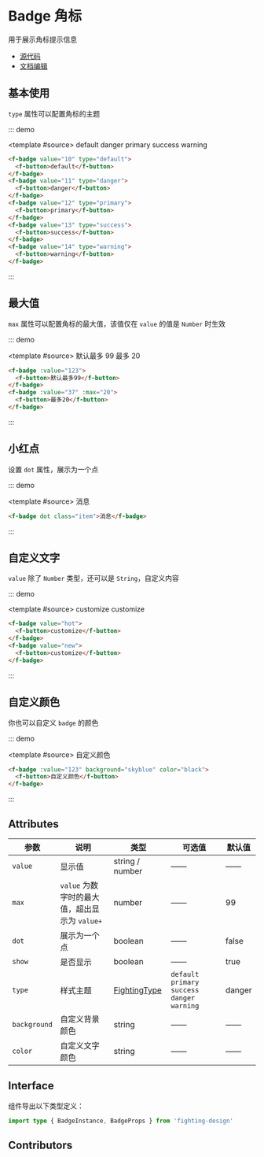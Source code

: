 # Badge 角标

用于展示角标提示信息

- [源代码](https://github.com/FightingDesign/fighting-design/tree/master/packages/fighting-design/badge)
- [文档编辑](https://github.com/FightingDesign/fighting-design/blob/master/docs/docs/components/badge.md)

## 基本使用

`type` 属性可以配置角标的主题

::: demo

<template #source>
<f-badge value="10" type="default">
<f-button>default</f-button>
</f-badge>
<f-badge value="11" type="danger">
<f-button>danger</f-button>
</f-badge>
<f-badge value="12" type="primary">
<f-button>primary</f-button>
</f-badge>
<f-badge value="13" type="success">
<f-button>success</f-button>
</f-badge>
<f-badge value="14" type="warning">
<f-button>warning</f-button>
</f-badge>
</template>

```html
<f-badge value="10" type="default">
  <f-button>default</f-button>
</f-badge>
<f-badge value="11" type="danger">
  <f-button>danger</f-button>
</f-badge>
<f-badge value="12" type="primary">
  <f-button>primary</f-button>
</f-badge>
<f-badge value="13" type="success">
  <f-button>success</f-button>
</f-badge>
<f-badge value="14" type="warning">
  <f-button>warning</f-button>
</f-badge>
```

:::

## 最大值

`max` 属性可以配置角标的最大值，该值仅在 `value` 的值是 `Number` 时生效

::: demo

<template #source>
<f-badge :value="123">
<f-button>默认最多 99</f-button>
</f-badge>
<f-badge :value="37" :max="20">
<f-button>最多 20</f-button>
</f-badge>
</template>

```html
<f-badge :value="123">
  <f-button>默认最多99</f-button>
</f-badge>
<f-badge :value="37" :max="20">
  <f-button>最多20</f-button>
</f-badge>
```

:::

## 小红点

设置 `dot` 属性，展示为一个点

::: demo

<template #source>
<f-badge dot class="item">消息</f-badge>
</template>

```html
<f-badge dot class="item">消息</f-badge>
```

:::

## 自定义文字

`value` 除了 `Number` 类型，还可以是 `String`，自定义内容

::: demo

<template #source>
<f-badge value="hot">
<f-button>customize</f-button>
</f-badge>
<f-badge value="new">
<f-button>customize</f-button>
</f-badge>
</template>

```html
<f-badge value="hot">
  <f-button>customize</f-button>
</f-badge>
<f-badge value="new">
  <f-button>customize</f-button>
</f-badge>
```

:::

## 自定义颜色

你也可以自定义 `badge` 的颜色

::: demo

<template #source>
<f-badge :value="123" background="skyblue" color="black">
<f-button>自定义颜色</f-button>
</f-badge>
</template>

```html
<f-badge :value="123" background="skyblue" color="black">
  <f-button>自定义颜色</f-button>
</f-badge>
```

:::

## Attributes

| 参数         | 说明                                          | 类型                                                               | 可选值                                           | 默认值 |
| ------------ | --------------------------------------------- | ------------------------------------------------------------------ | ------------------------------------------------ | ------ |
| `value`      | 显示值                                        | string / number                                                    | ——                                               | ——     |
| `max`        | `value` 为数字时的最大值，超出显示为 `value+` | number                                                             | ——                                               | 99     |
| `dot`        | 展示为一个点                                  | boolean                                                            | ——                                               | false  |
| `show`       | 是否显示                                      | boolean                                                            | ——                                               | true   |
| `type`       | 样式主题                                      | <a href="/components/interface.html#fightingtype">FightingType</a> | `default` `primary` `success` `danger` `warning` | danger |
| `background` | 自定义背景颜色                                | string                                                             | ——                                               | ——     |
| `color`      | 自定义文字颜色                                | string                                                             | ——                                               | ——     |

## Interface

组件导出以下类型定义：

```ts
import type { BadgeInstance, BadgeProps } from 'fighting-design'
```

## Contributors

<a href="https://github.com/Tyh2001" target="_blank">
  <f-avatar round src="https://avatars.githubusercontent.com/u/73180970?v=4" />
</a>

<a href="https://github.com/xluoyu" target="_blank">
  <f-avatar round src="https://avatars.githubusercontent.com/u/36356701?v=4" />
</a>

<style scoped>
  .f-badge {
    margin: 10px;
  }
</style>
